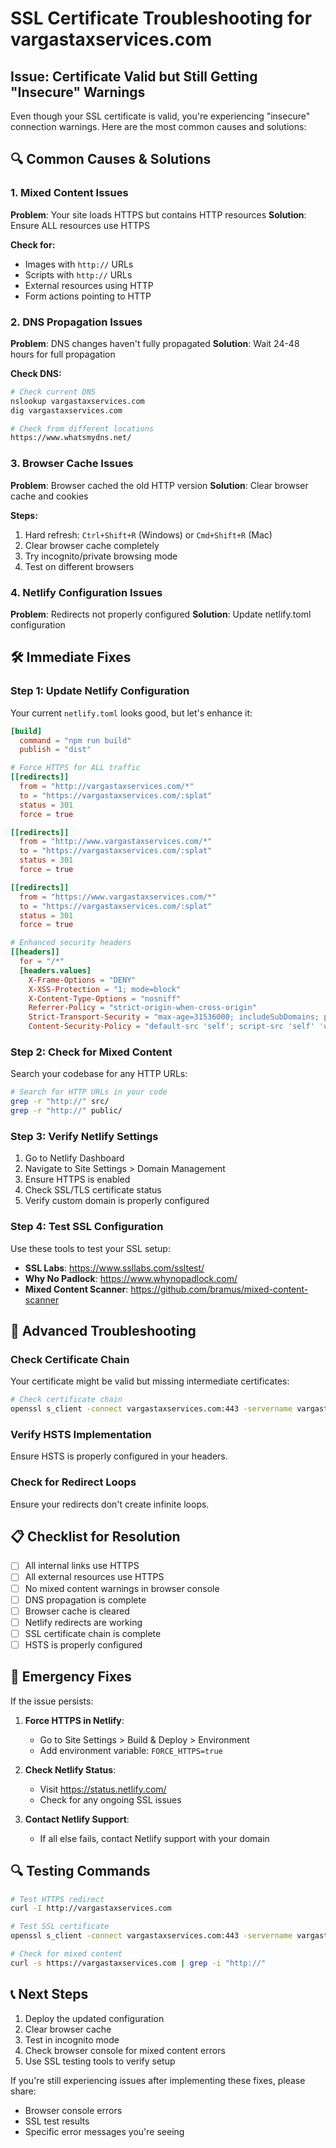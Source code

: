 # SSL Certificate Troubleshooting for vargastaxservices.com

## Issue: Certificate Valid but Still Getting "Insecure" Warnings

Even though your SSL certificate is valid, you're experiencing "insecure" connection warnings. Here are the most common causes and solutions:

## 🔍 **Common Causes & Solutions**

### 1. **Mixed Content Issues**
**Problem**: Your site loads HTTPS but contains HTTP resources
**Solution**: Ensure ALL resources use HTTPS

**Check for:**
- Images with `http://` URLs
- Scripts with `http://` URLs
- External resources using HTTP
- Form actions pointing to HTTP

### 2. **DNS Propagation Issues**
**Problem**: DNS changes haven't fully propagated
**Solution**: Wait 24-48 hours for full propagation

**Check DNS:**
```bash
# Check current DNS
nslookup vargastaxservices.com
dig vargastaxservices.com

# Check from different locations
https://www.whatsmydns.net/
```

### 3. **Browser Cache Issues**
**Problem**: Browser cached the old HTTP version
**Solution**: Clear browser cache and cookies

**Steps:**
1. Hard refresh: `Ctrl+Shift+R` (Windows) or `Cmd+Shift+R` (Mac)
2. Clear browser cache completely
3. Try incognito/private browsing mode
4. Test on different browsers

### 4. **Netlify Configuration Issues**
**Problem**: Redirects not properly configured
**Solution**: Update netlify.toml configuration

## 🛠️ **Immediate Fixes**

### **Step 1: Update Netlify Configuration**
Your current `netlify.toml` looks good, but let's enhance it:

```toml
[build]
  command = "npm run build"
  publish = "dist"

# Force HTTPS for ALL traffic
[[redirects]]
  from = "http://vargastaxservices.com/*"
  to = "https://vargastaxservices.com/:splat"
  status = 301
  force = true

[[redirects]]
  from = "http://www.vargastaxservices.com/*"
  to = "https://vargastaxservices.com/:splat"
  status = 301
  force = true

[[redirects]]
  from = "https://www.vargastaxservices.com/*"
  to = "https://vargastaxservices.com/:splat"
  status = 301
  force = true

# Enhanced security headers
[[headers]]
  for = "/*"
  [headers.values]
    X-Frame-Options = "DENY"
    X-XSS-Protection = "1; mode=block"
    X-Content-Type-Options = "nosniff"
    Referrer-Policy = "strict-origin-when-cross-origin"
    Strict-Transport-Security = "max-age=31536000; includeSubDomains; preload"
    Content-Security-Policy = "default-src 'self'; script-src 'self' 'unsafe-inline' 'unsafe-eval' https://www.googletagmanager.com https://www.google-analytics.com https://cdn.jsdelivr.net; style-src 'self' 'unsafe-inline' https://fonts.googleapis.com; font-src 'self' https://fonts.gstatic.com; img-src 'self' data: https: blob:; connect-src 'self' https://www.google-analytics.com; frame-src 'self'; object-src 'none'; base-uri 'self'; form-action 'self'; upgrade-insecure-requests;"
```

### **Step 2: Check for Mixed Content**
Search your codebase for any HTTP URLs:

```bash
# Search for HTTP URLs in your code
grep -r "http://" src/
grep -r "http://" public/
```

### **Step 3: Verify Netlify Settings**
1. Go to Netlify Dashboard
2. Navigate to Site Settings > Domain Management
3. Ensure HTTPS is enabled
4. Check SSL/TLS certificate status
5. Verify custom domain is properly configured

### **Step 4: Test SSL Configuration**
Use these tools to test your SSL setup:

- **SSL Labs**: https://www.ssllabs.com/ssltest/
- **Why No Padlock**: https://www.whynopadlock.com/
- **Mixed Content Scanner**: https://github.com/bramus/mixed-content-scanner

## 🔧 **Advanced Troubleshooting**

### **Check Certificate Chain**
Your certificate might be valid but missing intermediate certificates:

```bash
# Check certificate chain
openssl s_client -connect vargastaxservices.com:443 -servername vargastaxservices.com
```

### **Verify HSTS Implementation**
Ensure HSTS is properly configured in your headers.

### **Check for Redirect Loops**
Ensure your redirects don't create infinite loops.

## 📋 **Checklist for Resolution**

- [ ] All internal links use HTTPS
- [ ] All external resources use HTTPS
- [ ] No mixed content warnings in browser console
- [ ] DNS propagation is complete
- [ ] Browser cache is cleared
- [ ] Netlify redirects are working
- [ ] SSL certificate chain is complete
- [ ] HSTS is properly configured

## 🚨 **Emergency Fixes**

If the issue persists:

1. **Force HTTPS in Netlify**:
   - Go to Site Settings > Build & Deploy > Environment
   - Add environment variable: `FORCE_HTTPS=true`

2. **Check Netlify Status**:
   - Visit https://status.netlify.com/
   - Check for any ongoing SSL issues

3. **Contact Netlify Support**:
   - If all else fails, contact Netlify support with your domain

## 🔍 **Testing Commands**

```bash
# Test HTTPS redirect
curl -I http://vargastaxservices.com

# Test SSL certificate
openssl s_client -connect vargastaxservices.com:443 -servername vargastaxservices.com

# Check for mixed content
curl -s https://vargastaxservices.com | grep -i "http://"
```

## 📞 **Next Steps**

1. Deploy the updated configuration
2. Clear browser cache
3. Test in incognito mode
4. Check browser console for mixed content errors
5. Use SSL testing tools to verify setup

If you're still experiencing issues after implementing these fixes, please share:
- Browser console errors
- SSL test results
- Specific error messages you're seeing 